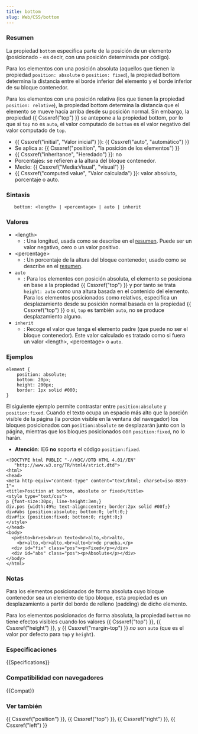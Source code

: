 ```yaml
---
title: bottom
slug: Web/CSS/bottom
---
```


### Resumen

La propiedad `bottom` especifica parte de la posición de un elemento (posicionado - es decir, con una posición determinada por código).

Para los elementos con una posición absoluta (aquellos que tienen la propiedad `position: absolute` o `position: fixed`), la propiedad bottom determina la distancia entre el borde inferior del elemento y el borde inferior de su bloque contenedor.

Para los elementos con una posición relativa (los que tienen la propiedad `position: relative`), la propiedad bottom determina la distancia que el elemento se mueve hacia arriba desde su posición normal. Sin embargo, la propiedad {{ Cssxref("top") }} se antepone a la propiedad bottom, por lo que si `top` no es `auto`, el valor computado de `bottom` es el valor negativo del valor computado de `top`.

- {{ Cssxref("initial", "Valor inicial") }}: {{ Cssxref("auto", "automático") }}
- Se aplica a: {{ Cssxref("position", "la posición de los elementos") }}
- {{ Cssxref("inheritance", "Heredado") }}: no
- Porcentajes: se refieren a la altura del bloque contenedor.
- Medio: {{ Cssxref("Media:Visual", "visual") }}
- {{ Cssxref("computed value", "Valor calculada") }}: valor absoluto, porcentaje o auto.

### Sintaxis

```
   bottom: <length> | <percentage> | auto | inherit
```

### Valores

- \<length>
  - : Una longitud, usada como se describe en el [resumen](#Resumen). Puede ser un valor negativo, cero o un valor positivo.
- \<percentage>
  - : Un porcentaje de la altura del bloque contenedor, usado como se describe en el [resumen](#Resumen).
- `auto`
  - : Para los elementos con posición absoluta, el elemento se posiciona en base a la propiedad {{ Cssxref("top") }} y por tanto se trata `height: auto` como una altura basada en el contenido del elemento. Para los elementos posicionados como relativos, especifica un desplazamiento desde su posición normal basada en la propiedad {{ Cssxref("top") }} o si, `top` es también `auto`, no se produce desplazamiento alguno.
- `inherit`
  - : Recoge el valor que tenga el elemento padre (que puede no ser el bloque contenedor). Este valor calculado es tratado como si fuera un valor \<length>, \<percentage> o `auto`.

### Ejemplos

```
element {
    position: absolute;
    bottom: 20px;
    height: 200px;
    border: 1px solid #000;
}
```

El siguiente ejemplo permite contrastar entre `position:absolute` y `position:fixed`. Cuando el texto ocupa un espacio más alto que la porción visible de la página (la porción visible en la ventana del navegador) los bloques posicionados con `position:absolute` se desplazarán junto con la página, mientras que los bloques posicionados con `position:fixed`, no lo harán.

- **Atención**: IE6 **no** soporta el código `position:fixed`.

```
<!DOCTYPE html PUBLIC "-//W3C//DTD HTML 4.01//EN"
   "http://www.w3.org/TR/html4/strict.dtd">
<html>
<head>
<meta http-equiv="content-type" content="text/html; charset=iso-8859-1">
<title>Position at bottom, absolute or fixed</title>
<style type="text/css">
p {font-size:30px; line-height:3em;}
div.pos {width:49%; text-align:center; border:2px solid #00f;}
div#abs {position:absolute; bottom:0; left:0;}
div#fix {position:fixed; bottom:0; right:0;}
</style>
</head>
<body>
  <p>Esto<br>es<br>un texto<br>alto,<br>alto,
    <br>alto,<br>alto,<br>alto<br>de prueba.</p>
  <div id="fix" class="pos"><p>Fixed</p></div>
  <div id="abs" class="pos"><p>Absolute</p></div>
</body>
</html>
```

### Notas

Para los elementos posicionados de forma absoluta cuyo bloque contenedor sea un elemento de tipo bloque, esta propiedad es un desplazamiento a partir del borde de relleno (padding) de dicho elemento.

Para los elementos posicionados de forma absoluta, la propiedad `bottom` no tiene efectos visibles cuando los valores {{ Cssxref("top") }}, {{ Cssxref("height") }}, y {{ Cssxref("margin-top") }} _no_ son `auto` (que es el valor por defecto para `top` y `height`).

### Especificaciones

{{Specifications}}

### Compatibilidad con navegadores

{{Compat}}

### Ver también

{{ Cssxref("position") }}, {{ Cssxref("top") }}, {{ Cssxref("right") }}, {{ Cssxref("left") }}
